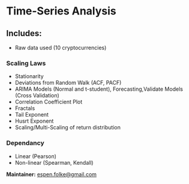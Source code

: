# Time-Series Analysis

## Includes:
- Raw data used (10 cryptocurrencies)

### Scaling Laws
- Stationarity
- Deviations from Random Walk (ACF, PACF)
- ARIMA Models (Normal and t-student), Forecasting,Validate Models (Cross Validation)
- Correlation Coefficient Plot
- Fractals
- Tail Exponent
- Husrt Exponent
- Scaling/Multi-Scaling of return distribution

### Dependancy
- Linear (Pearson)
- Non-linear (Spearman, Kendall)

**Maintainer:** espen.folke@gmail.com
